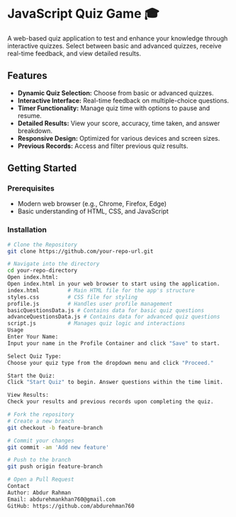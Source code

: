 # JavaScript Quiz Game 🎓

A web-based quiz application to test and enhance your knowledge through interactive quizzes. Select between basic and advanced quizzes, receive real-time feedback, and view detailed results.

## Features

- **Dynamic Quiz Selection:** Choose from basic or advanced quizzes.
- **Interactive Interface:** Real-time feedback on multiple-choice questions.
- **Timer Functionality:** Manage quiz time with options to pause and resume.
- **Detailed Results:** View your score, accuracy, time taken, and answer breakdown.
- **Responsive Design:** Optimized for various devices and screen sizes.
- **Previous Records:** Access and filter previous quiz results.

## Getting Started

### Prerequisites

- Modern web browser (e.g., Chrome, Firefox, Edge)
- Basic understanding of HTML, CSS, and JavaScript

### Installation

```bash
# Clone the Repository
git clone https://github.com/your-repo-url.git

# Navigate into the directory
cd your-repo-directory
Open index.html:
Open index.html in your web browser to start using the application.
index.html         # Main HTML file for the app's structure
styles.css         # CSS file for styling
profile.js         # Handles user profile management
basicQuestionsData.js # Contains data for basic quiz questions
advanceQuestionsData.js # Contains data for advanced quiz questions
script.js          # Manages quiz logic and interactions
Usage
Enter Your Name:
Input your name in the Profile Container and click "Save" to start.

Select Quiz Type:
Choose your quiz type from the dropdown menu and click "Proceed."

Start the Quiz:
Click "Start Quiz" to begin. Answer questions within the time limit.

View Results:
Check your results and previous records upon completing the quiz.

# Fork the repository
# Create a new branch
git checkout -b feature-branch

# Commit your changes
git commit -am 'Add new feature'

# Push to the branch
git push origin feature-branch

# Open a Pull Request
Contact
Author: Abdur Rahman
Email: abdurehmankhan760@gmail.com
GitHub: https://github.com/abdurehman760

